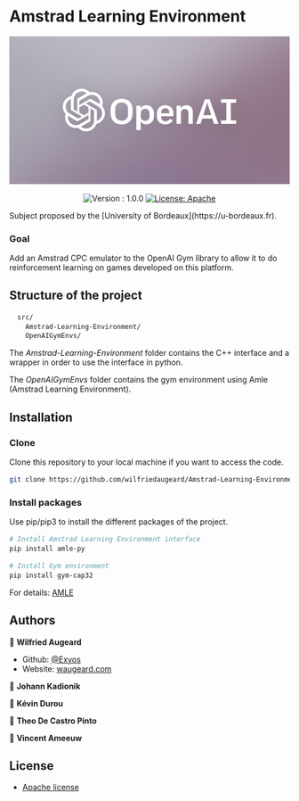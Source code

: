 # Amstrad Learning Environment
![openai](https://github.com/wilfriedaugeard/Amstrad-Learning-Environment/blob/master/assets/openai.png)
<p align="center">
  <img alt="Version : 1.0.0" src="https://img.shields.io/badge/version-1.0.0-green" target="_blank" />
  <a href="">
    <img alt="License: Apache" src="https://img.shields.io/badge/license-Apache-yellow.svg" target="_blank" />
  </a>
</p>
Subject proposed by the [University of Bordeaux](https://u-bordeaux.fr).


### Goal
Add an Amstrad CPC emulator to the OpenAI Gym library to allow it to do reinforcement learning on games developed on this platform.



## Structure of the project

```sh
  src/
    Amstrad-Learning-Environment/
    OpenAIGymEnvs/
```

The *Amstrad-Learning-Environment* folder contains the C++ interface  and a wrapper in order to use the interface in python. 

 The *OpenAIGymEnvs* folder contains the gym environment using Amle (Amstrad Learning Environment).




## Installation
### Clone
Clone this repository to your local machine if you want to access the code.

```sh
git clone https://github.com/wilfriedaugeard/Amstrad-Learning-Environment/
```

### Install packages

Use pip/pip3 to install the different packages of the project. 

```sh
# Install Amstrad Learning Environment interface
pip install amle-py
```

```sh
# Install Gym environment
pip install gym-cap32
```

For details: [AMLE](https://github.com/wilfriedaugeard/Amstrad-Learning-Environment/blob/master/src/Amstrad-Learning-Environment/src/README.md)



## Authors

👤 **Wilfried Augeard**
- Github: [@Exyos](https://github.com/wilfriedaugeard)
- Website: [waugeard.com](https://waugeard.com)

👤 **Johann Kadionik**

👤 **Kévin Durou**

👤 **Theo De Castro Pinto**

👤 **Vincent Ameeuw**

## License

- [Apache license]()<br/>